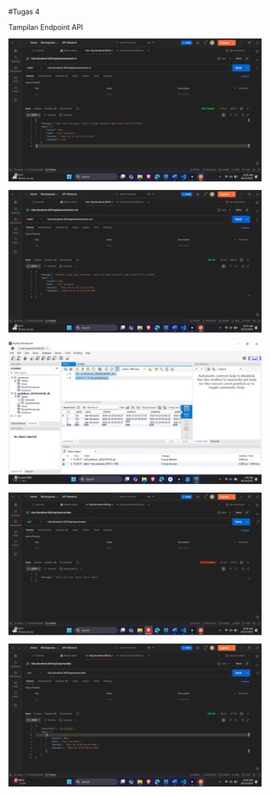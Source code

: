 #Tugas 4

Tampilan Endpoint API

![Postman POST CHECK IN](ss/Tugas4/checkin.png)


![Postman POST CHECK OUT](ss/Tugas4/checkout.png)


![DATABASE](ss/Tugas4/database.png)


![Postman REPORT IF KARYAWAN AS ROLE](ss/Tugas4/reportaskaryawan.png)


![Postman REPORT IF ADMIN AS ROLE](ss/Tugas4/reportasadmin.png)